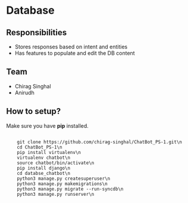 # Database

## Responsibilities

* Stores responses based on intent and entities
* Has features to populate and edit the DB content

## Team 

* Chirag Singhal
* Anirudh

## How to setup?

Make sure you have **pip** installed.

<code>
    git clone https://github.com/chirag-singhal/ChatBot_PS-1.git\n
    cd ChatBot_PS-1\n
    pip install virtualenv\n
    virtualenv chatbot\n
    source chatbot/bin/activate\n
    pip install django\n
    cd databse_chatbot\n
    python3 manage.py createsuperuser\n
    python3 manage.py makemigrations\n
    python3 manage.py migrate --run-syncdb\n
    python3 manage.py runserver\n
</code>